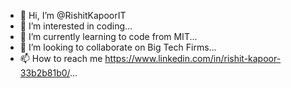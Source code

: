 - 👋 Hi, I’m @RishitKapoorIT
- 👀 I’m interested in coding...
- 🌱 I’m currently learning to code from MIT...
- 💞️ I’m looking to collaborate on Big Tech Firms...
- 📫 How to reach me  https://www.linkedin.com/in/rishit-kapoor-33b2b81b0/...

<!---
RishitKapoorIT/RishitKapoorIT is a ✨ special ✨ repository because its `README.md` (this file) appears on your GitHub profile.
You can click the Preview link to take a look at your changes.
--->
